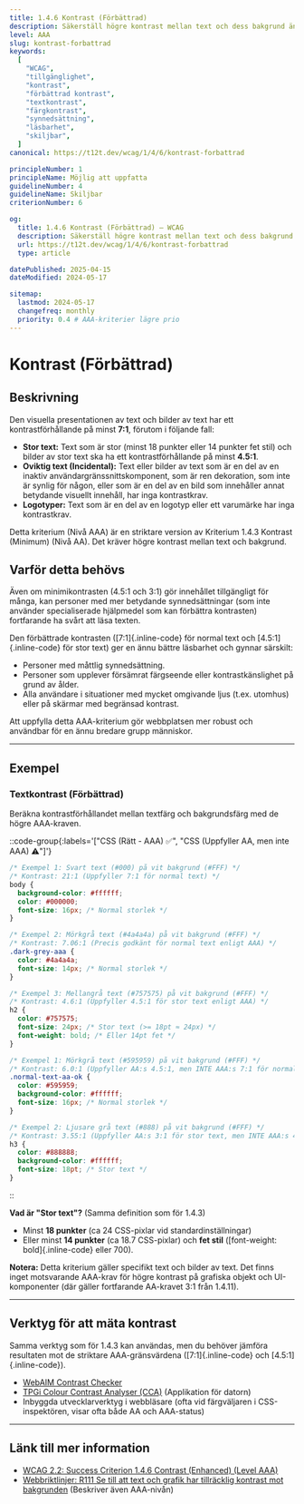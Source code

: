 ```yaml
---
title: 1.4.6 Kontrast (Förbättrad)
description: Säkerställ högre kontrast mellan text och dess bakgrund än minimikravet, för att ytterligare förbättra läsbarheten.
level: AAA
slug: kontrast-forbattrad
keywords:
  [
    "WCAG",
    "tillgänglighet",
    "kontrast",
    "förbättrad kontrast",
    "textkontrast",
    "färgkontrast",
    "synnedsättning",
    "läsbarhet",
    "skiljbar",
  ]
canonical: https://t12t.dev/wcag/1/4/6/kontrast-forbattrad

principleNumber: 1
principleName: Möjlig att uppfatta
guidelineNumber: 4
guidelineName: Skiljbar
criterionNumber: 6

og:
  title: 1.4.6 Kontrast (Förbättrad) – WCAG
  description: Säkerställ högre kontrast mellan text och dess bakgrund än minimikravet.
  url: https://t12t.dev/wcag/1/4/6/kontrast-forbattrad
  type: article

datePublished: 2025-04-15
dateModified: 2024-05-17

sitemap:
  lastmod: 2024-05-17
  changefreq: monthly
  priority: 0.4 # AAA-kriterier lägre prio
---
```


# Kontrast (Förbättrad)

## Beskrivning

Den visuella presentationen av text och bilder av text har ett kontrastförhållande på minst **7:1**, förutom i följande fall:

- **Stor text:** Text som är stor (minst 18 punkter eller 14 punkter fet stil) och bilder av stor text ska ha ett kontrastförhållande på minst **4.5:1**.
- **Oviktig text (Incidental):** Text eller bilder av text som är en del av en inaktiv användargränssnittskomponent, som är ren dekoration, som inte är synlig för någon, eller som är en del av en bild som innehåller annat betydande visuellt innehåll, har inga kontrastkrav.
- **Logotyper:** Text som är en del av en logotyp eller ett varumärke har inga kontrastkrav.

Detta kriterium (Nivå AAA) är en striktare version av Kriterium 1.4.3 Kontrast (Minimum) (Nivå AA). Det kräver högre kontrast mellan text och bakgrund.

## Varför detta behövs

Även om minimikontrasten (4.5:1 och 3:1) gör innehållet tillgängligt för många, kan personer med mer betydande synnedsättningar (som inte använder specialiserade hjälpmedel som kan förbättra kontrasten) fortfarande ha svårt att läsa texten.

Den förbättrade kontrasten ([7:1]{.inline-code} för normal text och [4.5:1]{.inline-code} för stor text) ger en ännu bättre läsbarhet och gynnar särskilt:

- Personer med måttlig synnedsättning.
- Personer som upplever försämrat färgseende eller kontrastkänslighet på grund av ålder.
- Alla användare i situationer med mycket omgivande ljus (t.ex. utomhus) eller på skärmar med begränsad kontrast.

Att uppfylla detta AAA-kriterium gör webbplatsen mer robust och användbar för en ännu bredare grupp människor.

---

## Exempel

### Textkontrast (Förbättrad)

Beräkna kontrastförhållandet mellan textfärg och bakgrundsfärg med de högre AAA-kraven.

::code-group{:labels='["CSS (Rätt - AAA) ✅", "CSS (Uppfyller AA, men inte AAA) ⚠️"]'}

```css [Tillräcklig kontrast (AAA)]
/* Exempel 1: Svart text (#000) på vit bakgrund (#FFF) */
/* Kontrast: 21:1 (Uppfyller 7:1 för normal text) */
body {
  background-color: #ffffff;
  color: #000000;
  font-size: 16px; /* Normal storlek */
}

/* Exempel 2: Mörkgrå text (#4a4a4a) på vit bakgrund (#FFF) */
/* Kontrast: 7.06:1 (Precis godkänt för normal text enligt AAA) */
.dark-grey-aaa {
  color: #4a4a4a;
  font-size: 14px; /* Normal storlek */
}

/* Exempel 3: Mellangrå text (#757575) på vit bakgrund (#FFF) */
/* Kontrast: 4.6:1 (Uppfyller 4.5:1 för stor text enligt AAA) */
h2 {
  color: #757575;
  font-size: 24px; /* Stor text (>= 18pt ≈ 24px) */
  font-weight: bold; /* Eller 14pt fet */
}
```

```css [Otillräcklig kontrast för AAA]
/* Exempel 1: Mörkgrå text (#595959) på vit bakgrund (#FFF) */
/* Kontrast: 6.0:1 (Uppfyller AA:s 4.5:1, men INTE AAA:s 7:1 för normal text) */
.normal-text-aa-ok {
  color: #595959;
  background-color: #ffffff;
  font-size: 16px; /* Normal storlek */
}

/* Exempel 2: Ljusare grå text (#888) på vit bakgrund (#FFF) */
/* Kontrast: 3.55:1 (Uppfyller AA:s 3:1 för stor text, men INTE AAA:s 4.5:1) */
h3 {
  color: #888888;
  background-color: #ffffff;
  font-size: 18pt; /* Stor text */
}
```

::

**Vad är "Stor text"?** (Samma definition som för 1.4.3)

- Minst **18 punkter** (ca 24 CSS-pixlar vid standardinställningar)
- Eller minst **14 punkter** (ca 18.7 CSS-pixlar) och **fet stil** ([font-weight: bold]{.inline-code} eller 700).

**Notera:** Detta kriterium gäller specifikt text och bilder av text. Det finns inget motsvarande AAA-krav för högre kontrast på grafiska objekt och UI-komponenter (där gäller fortfarande AA-kravet 3:1 från 1.4.11).

---

## Verktyg för att mäta kontrast

Samma verktyg som för 1.4.3 kan användas, men du behöver jämföra resultaten mot de striktare AAA-gränsvärdena ([7:1]{.inline-code} och [4.5:1]{.inline-code}).

- [WebAIM Contrast Checker](https://webaim.org/resources/contrastchecker/)
- [TPGi Colour Contrast Analyser (CCA)](https://www.tpgi.com/color-contrast-checker/) (Applikation för datorn)
- Inbyggda utvecklarverktyg i webbläsare (ofta vid färgväljaren i CSS-inspektören, visar ofta både AA och AAA-status)

---

## Länk till mer information

- [WCAG 2.2: Success Criterion 1.4.6 Contrast (Enhanced) (Level AAA)](https://www.w3.org/WAI/WCAG22/Understanding/contrast-enhanced.html)
- [Webbriktlinjer: R111 Se till att text och grafik har tillräcklig kontrast mot bakgrunden](https://www.digg.se/webbriktlinjer/alla-webbriktlinjer/se-till-att-text-och-grafik-har-tillracklig-kontrast-mot-bakgrunden) (Beskriver även AAA-nivån)

